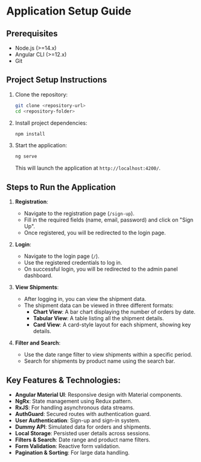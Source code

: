 
# Application Setup Guide

## Prerequisites

- Node.js (>=14.x)
- Angular CLI (>=12.x)
- Git

## Project Setup Instructions

1. Clone the repository:
   ```bash
   git clone <repository-url>
   cd <repository-folder>
   ```

2. Install project dependencies:
   ```bash
   npm install
   ```

3. Start the application:
   ```bash
   ng serve
   ```

   This will launch the application at `http://localhost:4200/`.

## Steps to Run the Application

1. **Registration**:
   - Navigate to the registration page (`/sign-up`).
   - Fill in the required fields (name, email, password) and click on "Sign Up".
   - Once registered, you will be redirected to the login page.

2. **Login**:
   - Navigate to the login page (`/`).
   - Use the registered credentials to log in.
   - On successful login, you will be redirected to the admin panel dashboard.

3. **View Shipments**:
   - After logging in, you can view the shipment data.
   - The shipment data can be viewed in three different formats:
     - **Chart View**: A bar chart displaying the number of orders by date.
     - **Tabular View**: A table listing all the shipment details.
     - **Card View**: A card-style layout for each shipment, showing key details.

4. **Filter and Search**:
   - Use the date range filter to view shipments within a specific period.
   - Search for shipments by product name using the search bar.

## Key Features & Technologies:
- **Angular Material UI**: Responsive design with Material components.
- **NgRx**: State management using Redux pattern.
- **RxJS**: For handling asynchronous data streams.
- **AuthGuard**: Secured routes with authentication guard.
- **User Authentication**: Sign-up and sign-in system.
- **Dummy API**: Simulated data for orders and shipments.
- **Local Storage**: Persisted user details across sessions.
- **Filters & Search**: Date range and product name filters.
- **Form Validation**: Reactive form validation.
- **Pagination & Sorting**: For large data handling.

